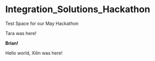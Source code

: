 # Integration_Solutions_Hackathon
Test Space for our May Hackathon 

Tara was here!







**Brian!**














Hello world, Xilin was here!